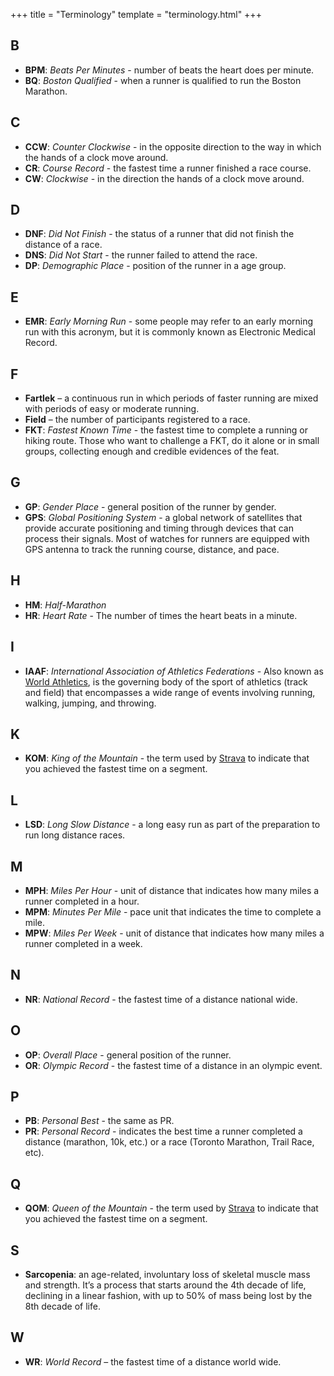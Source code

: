 +++
title = "Terminology"
template = "terminology.html"
+++

## B

* **BPM**: _Beats Per Minutes_ - number of beats the heart does per minute.
* **BQ**: _Boston Qualified_ - when a runner is qualified to run the Boston Marathon.

## C

* **CCW**: _Counter Clockwise_ - in the opposite direction to the way in which the hands of a clock move around.
* **CR**: _Course Record_ - the fastest time a runner finished a race course.
* **CW**: _Clockwise_ - in the direction the hands of a clock move around.

## D

* **DNF**: _Did Not Finish_ - the status of a runner that did not finish the distance of a race.
* **DNS**: _Did Not Start_ - the runner failed to attend the race.
* **DP**: _Demographic Place_ - position of the runner in a age group.

## E

* **EMR**: _Early Morning Run_ - some people may refer to an early morning run with this acronym, but it is commonly known as Electronic Medical Record.

## F

* **Fartlek** – a continuous run in which periods of faster running are mixed with periods of easy or moderate running.
* **Field** – the number of participants registered to a race.
* **FKT**: _Fastest Known Time_ - the fastest time to complete a running or hiking route. Those who want to challenge a FKT, do it alone or in small groups, collecting enough and credible evidences of the feat.

## G

* **GP**: _Gender Place_ - general position of the runner by gender.
* **GPS**: _Global Positioning System_ - a global network of satellites that provide accurate positioning and timing through devices that can process their signals. Most of watches for runners are equipped with GPS antenna to track the running course, distance, and pace.

## H

* **HM**: _Half-Marathon_
* **HR**: _Heart Rate_ - The number of times the heart beats in a minute.

## I

* **IAAF**: _International Association of Athletics Federations_ - Also known as [World Athletics](https://worldathletics.org), is the governing body of the sport of athletics (track and field) that encompasses a wide range of events involving running, walking, jumping, and throwing.

## K

* **KOM**: _King of the Mountain_ - the term used by [Strava](https://www.strava.com) to indicate that you achieved the fastest time on a segment.

## L

* **LSD**: _Long Slow Distance_ - a long easy run as part of the preparation to run long distance races.

## M

* **MPH**: _Miles Per Hour_ - unit of distance that indicates how many miles a runner completed in a hour.
* **MPM**: _Minutes Per Mile_ - pace unit that indicates the time to complete a mile.
* **MPW**: _Miles Per Week_ - unit of distance that indicates how many miles a runner completed in a week.

## N

* **NR**: _National Record_ - the fastest time of a distance national wide.

## O

* **OP**: _Overall Place_ - general position of the runner.
* **OR**: _Olympic Record_ - the fastest time of a distance in an olympic event.

## P

* **PB**: _Personal Best_ - the same as PR.
* **PR**: _Personal Record_ - indicates the best time a runner completed a distance (marathon, 10k, etc.) or a race (Toronto Marathon, Trail Race, etc).

## Q

* **QOM**: _Queen of the Mountain_ - the term used by [Strava](https://www.strava.com) to indicate that you achieved the fastest time on a segment.

## S

* **Sarcopenia**: an age-related, involuntary loss of skeletal muscle mass and strength. It’s a process that starts around the 4th decade of life, declining in a linear fashion, with up to 50% of mass being lost by the 8th decade of life.

## W

* **WR**: _World Record_ – the fastest time of a distance world wide.